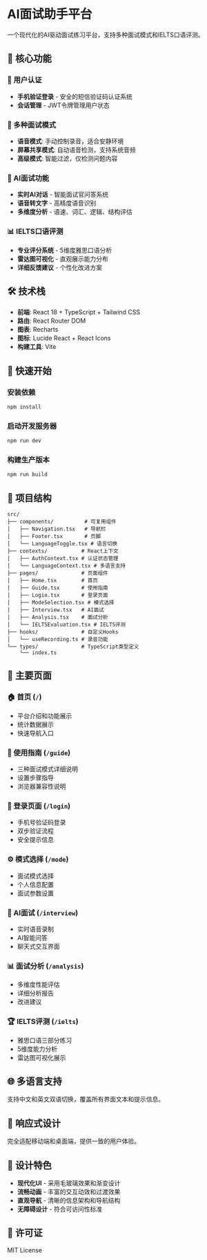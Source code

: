 # AI面试助手平台

一个现代化的AI驱动面试练习平台，支持多种面试模式和IELTS口语评测。

## 🌟 核心功能

### 📱 用户认证
- **手机验证登录** - 安全的短信验证码认证系统
- **会话管理** - JWT令牌管理用户状态

### 🎤 多种面试模式
- **语音模式**: 手动控制录音，适合安静环境
- **屏幕共享模式**: 自动语音检测，支持系统音频
- **高级模式**: 智能过滤，仅检测问题内容

### 🤖 AI面试功能
- **实时AI对话** - 智能面试官问答系统
- **语音转文字** - 高精度语音识别
- **多维度分析** - 语速、词汇、逻辑、结构评估

### 📊 IELTS口语评测
- **专业评分系统** - 5维度雅思口语分析
- **雷达图可视化** - 直观展示能力分布
- **详细反馈建议** - 个性化改进方案

## 🛠️ 技术栈

- **前端**: React 18 + TypeScript + Tailwind CSS
- **路由**: React Router DOM
- **图表**: Recharts
- **图标**: Lucide React + React Icons
- **构建工具**: Vite

## 🚀 快速开始

### 安装依赖
```bash
npm install
```

### 启动开发服务器
```bash
npm run dev
```

### 构建生产版本
```bash
npm run build
```

## 📁 项目结构

```
src/
├── components/          # 可复用组件
│   ├── Navigation.tsx   # 导航栏
│   ├── Footer.tsx       # 页脚
│   └── LanguageToggle.tsx # 语言切换
├── contexts/           # React上下文
│   ├── AuthContext.tsx # 认证状态管理
│   └── LanguageContext.tsx # 多语言支持
├── pages/              # 页面组件
│   ├── Home.tsx        # 首页
│   ├── Guide.tsx       # 使用指南
│   ├── Login.tsx       # 登录页面
│   ├── ModeSelection.tsx # 模式选择
│   ├── Interview.tsx   # AI面试
│   ├── Analysis.tsx    # 面试分析
│   └── IELTSEvaluation.tsx # IELTS评测
├── hooks/              # 自定义Hooks
│   └── useRecording.ts # 录音功能
└── types/              # TypeScript类型定义
    └── index.ts
```

## 🎯 主要页面

### 🏠 首页 (`/`)
- 平台介绍和功能展示
- 统计数据展示
- 快速导航入口

### 📖 使用指南 (`/guide`)
- 三种面试模式详细说明
- 设置步骤指导
- 浏览器兼容性说明

### 🔐 登录页面 (`/login`)
- 手机号验证码登录
- 双步验证流程
- 安全提示信息

### ⚙️ 模式选择 (`/mode`)
- 面试模式选择
- 个人信息配置
- 面试参数设置

### 🎤 AI面试 (`/interview`)
- 实时语音录制
- AI智能问答
- 聊天式交互界面

### 📊 面试分析 (`/analysis`)
- 多维度性能评估
- 详细分析报告
- 改进建议

### 🏆 IELTS评测 (`/ielts`)
- 雅思口语三部分练习
- 5维度能力分析
- 雷达图可视化展示

## 🌐 多语言支持

支持中文和英文双语切换，覆盖所有界面文本和提示信息。

## 📱 响应式设计

完全适配移动端和桌面端，提供一致的用户体验。

## 🎨 设计特色

- **现代化UI** - 采用毛玻璃效果和渐变设计
- **流畅动画** - 丰富的交互动效和过渡效果
- **直观导航** - 清晰的信息架构和导航结构
- **无障碍设计** - 符合可访问性标准

## 📄 许可证

MIT License